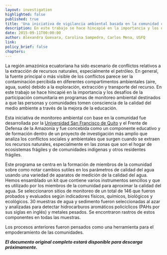 ```yaml
---
layout: investigation
highlighted: false
published: true
title: 'Una iniciativa de vigilancia ambiental basada en la comunidad como una forma de empoderamiento de las personas a través de los conocimientos y de la validación de datos (Síntesis)'
description: En este trabajo se hace hincapié en la importancia y los desafíos de la participación comunitaria en programas de monitoreo ambiental destinados a que las personas y comunidades tomen consciencia de la calidad del medio ambiente a través de la mejora de la educación.
date: 2015-09-11T00:00:00
author: Alexandra Guevara, Carolina Sampedro, Carlos Mena, USFQ
link:
policy_brief: false
chapters:
---
```

La región amazónica ecuatoriana ha sido escenario de conflictos relativos a la extracción de recursos naturales, especialmente el petróleo. En general, la fuente principal o más visible de los conflictos parece ser la contaminación percibida en diferentes compartimentos ambientales (aire, agua, suelo) debido a la exploración, extracción y transporte del recurso. En este trabajo se hace hincapié en la importancia y los desafíos de la participación comunitaria en programas de monitoreo ambiental destinados a que las personas y comunidades tomen consciencia de la calidad del medio ambiente a través de la mejora de la educación.

Esta iniciativa de monitoreo ambiental con base en la comunidad fue desarrollada por la [Universidad San Francisco de Quito](http://www.usfq.edu.ec/Paginas/Inicio.aspx) y el Frente de Defensa de la Amazonía y fue concebida como un componente educativo y de formación dentro de un proyecto de investigación más amplio que analiza los conflictos sociales y ambientales que surgen cuando se extraen los recursos naturales, especialmente en las zonas que son el hogar de ecosistemas frágiles y de comunidades indígenas y otros residentes frágiles.

Este programa se centra en la formación de miembros de la comunidad sobre como notar cambios sutiles en los parámetros de calidad del agua usando una variedad de aparatos de medición de la calidad del agua. Hemos ensamblado un kit que contiene varios instrumentos sencillos y que es utilizado por los miembros de la comunidad para aproximar la calidad del agua. Se seleccionaron sitios de monitoreo de un total de 146 que fueron probados y evaluados según indicadores físicos, químicos, biológicos y ecológicos. 30 muestras de agua y sedimento fueron seleccionadas al azar y analizadas para detectar hidrocarburos aromáticos policíclicos (PAHs por sus siglas en inglés) y metales pesados. Se encontraron rastros de estos componentes en todas las muestras.

Los procesos anteriores fueron pensados como una herramienta para el empoderamiento de las comunidades.

<b><em>El documento original completo estará disponible para descarga próximamente.</b></em>
